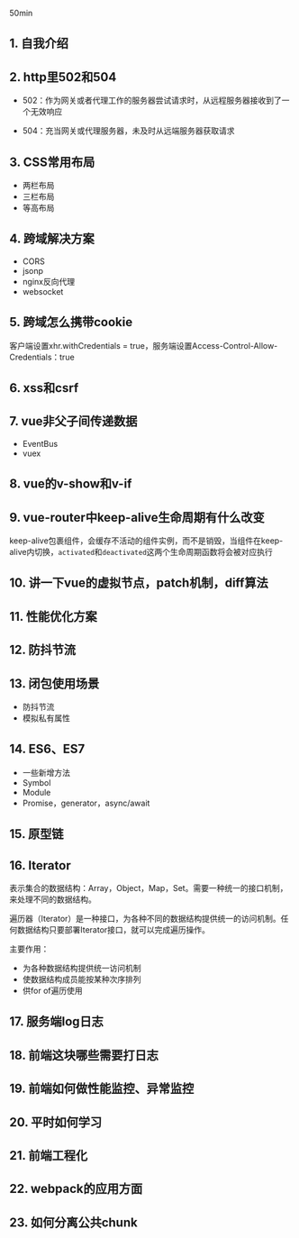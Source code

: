 50min

## 1. 自我介绍

## 2. http里502和504

* 502：作为网关或者代理工作的服务器尝试请求时，从远程服务器接收到了一个无效响应

* 504：充当网关或代理服务器，未及时从远端服务器获取请求

## 3. CSS常用布局

* 两栏布局
* 三栏布局
* 等高布局

## 4. 跨域解决方案

* CORS
* jsonp
* nginx反向代理
* websocket

## 5. 跨域怎么携带cookie

客户端设置xhr.withCredentials = true，服务端设置Access-Control-Allow-Credentials：true

## 6. xss和csrf

## 7. vue非父子间传递数据

* EventBus
* vuex

## 8. vue的v-show和v-if

## 9. vue-router中keep-alive生命周期有什么改变

keep-alive包裹组件，会缓存不活动的组件实例，而不是销毁，当组件在keep-alive内切换，`activated`和`deactivated`这两个生命周期函数将会被对应执行

## 10. 讲一下vue的虚拟节点，patch机制，diff算法

## 11. 性能优化方案

## 12. 防抖节流

## 13. 闭包使用场景

* 防抖节流
* 模拟私有属性

## 14. ES6、ES7

* 一些新增方法
* Symbol
* Module
* Promise，generator，async/await

## 15. 原型链

## 16. Iterator

表示集合的数据结构：Array，Object，Map，Set。需要一种统一的接口机制，来处理不同的数据结构。

遍历器（Iterator）是一种接口，为各种不同的数据结构提供统一的访问机制。任何数据结构只要部署Iterator接口，就可以完成遍历操作。

主要作用：
* 为各种数据结构提供统一访问机制
* 使数据结构成员能按某种次序排列
* 供for of遍历使用

## 17. 服务端log日志

## 18. 前端这块哪些需要打日志

## 19. 前端如何做性能监控、异常监控

## 20. 平时如何学习

## 21. 前端工程化

## 22. webpack的应用方面

## 23. 如何分离公共chunk